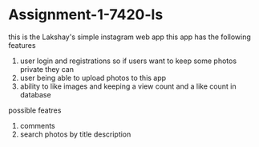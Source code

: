 # Assignment-1-7420-ls
this is the Lakshay's simple instagram web app 
this app has the following features
1. user login and registrations so if users want to keep some photos private they can
2. user being able to upload photos to this app
3. ability to like images and keeping a view count and a like count in database


possible featres
1. comments
2. search photos by title description

